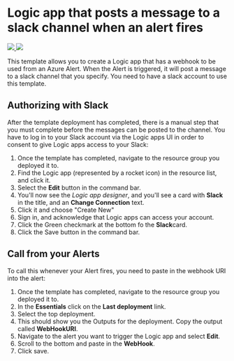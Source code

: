 # Logic app that posts a message to a slack channel when an alert fires

<a href="https://portal.azure.com/#create/Microsoft.Template/uri/https%3A%2F%2Fraw.githubusercontent.com%2FAzure%2Fazure-quickstart-templates%2Fmaster%2F201-alert-to-slack-with-logic-app%2Fazuredeploy.json" target="_blank">
    <img src="http://azuredeploy.net/deploybutton.png"/>
</a>
<a href="http://armviz.io/#/?load=https%3A%2F%2Fraw.githubusercontent.com%2FAzure%2Fazure-quickstart-templates%2Fmaster%2F201-alert-to-slack-with-logic-app%2Fazuredeploy.json" target="_blank">
    <img src="http://armviz.io/visualizebutton.png"/>
</a>

This template allows you to create a Logic app that has a webhook to be used from an Azure Alert. When the Alert is triggered, it will post a message to a slack channel that you specify. You need to have a slack account to use this template.

## Authorizing with Slack

After the template deployment has completed, there is a manual step that you must complete before the messages can be posted to the channel. You have to log in to your Slack account via the Logic apps UI in order to consent to give Logic apps access to your Slack:

1. Once the template has completed, navigate to the resource group you deployed it to.
2. Find the Logic app (represented by a rocket icon) in the resource list, and click it.
3. Select the **Edit** button in the command bar.
4. You'll now see the *Logic app designer*, and you'll see a card with **Slack** in the title, and an **Change Connection** text.
5. Click it and choose "Create New"
6. Sign in, and acknowledge that Logic apps can access your account. 
7. Click the Green checkmark at the bottom fo the **Slack**card.
8. Click the Save button in the command bar.

## Call from your Alerts

To call this whenever your Alert fires, you need to paste in the webhook URI into the alert:

1. Once the template has completed, navigate to the resource group you deployed it to.
2. In the **Essentials** click on the **Last deployment** link. 
3. Select the top deployment.
4. This should show you the Outputs for the deployment. Copy the output called **WebHookURI**. 
5. Navigate to the alert you want to trigger the Logic app and select **Edit**.
6. Scroll to the bottom and paste in the **WebHook**. 
7. Click save.
